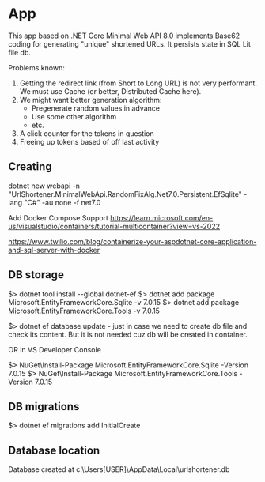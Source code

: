 # App

This app based on .NET Core Minimal Web API 8.0 implements Base62 coding for generating "unique" shortened URLs.
It persists state in SQL Lit file db.

Problems known:
1. Getting the redirect link (from Short to Long URL) is not very performant. We must use Cache (or better, Distributed Cache here).
2. We might want better generation algorithm:
	- Pregenerate random values in advance
	- Use some other algorithm
	- etc.
3. A click counter for the tokens in question
4. Freeing up tokens based of off last activity

## Creating

dotnet new webapi -n "UrlShortener.MinimalWebApi.RandomFixAlg.Net7.0.Persistent.EfSqlite" -lang "C#" -au none -f net7.0

Add Docker Compose Support https://learn.microsoft.com/en-us/visualstudio/containers/tutorial-multicontainer?view=vs-2022

https://www.twilio.com/blog/containerize-your-aspdotnet-core-application-and-sql-server-with-docker

## DB storage

$> dotnet tool install --global dotnet-ef
$> dotnet add package Microsoft.EntityFrameworkCore.Sqlite -v 7.0.15
$> dotnet add package Microsoft.EntityFrameworkCore.Tools -v 7.0.15

$> dotnet ef database update   - just in case we need to create db file and check its content. But it is not needed cuz db will be created in container.

OR in VS Developer Console

$> NuGet\Install-Package Microsoft.EntityFrameworkCore.Sqlite -Version 7.0.15
$> NuGet\Install-Package Microsoft.EntityFrameworkCore.Tools -Version 7.0.15

## DB migrations

$> dotnet ef migrations add InitialCreate

## Database location

Database created at c:\Users\[USER]\AppData\Local\urlshortener.db

